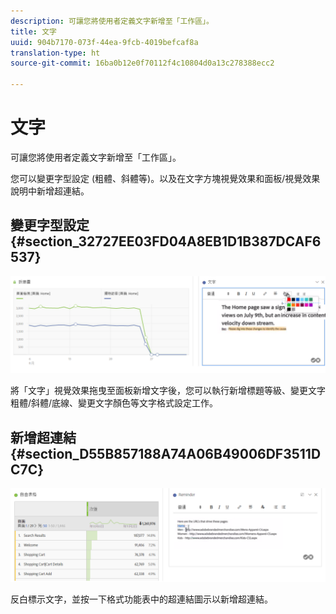 ```yaml
---
description: 可讓您將使用者定義文字新增至「工作區」。
title: 文字
uuid: 904b7170-073f-44ea-9fcb-4019befcaf8a
translation-type: ht
source-git-commit: 16ba0b12e0f70112f4c10804d0a13c278388ecc2

---
```



# 文字

可讓您將使用者定義文字新增至「工作區」。

您可以變更字型設定 (粗體、斜體等)。以及在文字方塊視覺效果和面板/視覺效果說明中新增超連結。

## 變更字型設定 {#section_32727EE03FD04A8EB1D1B387DCAF6537}

![](assets/rich-text1.png)

將「文字」視覺效果拖曳至面板新增文字後，您可以執行新增標題等級、變更文字粗體/斜體/底線、變更文字顏色等文字格式設定工作。

## 新增超連結 {#section_D55B857188A74A06B49006DF3511DC7C}

![](assets/rich-text2.png)

反白標示文字，並按一下格式功能表中的超連結圖示以新增超連結。
